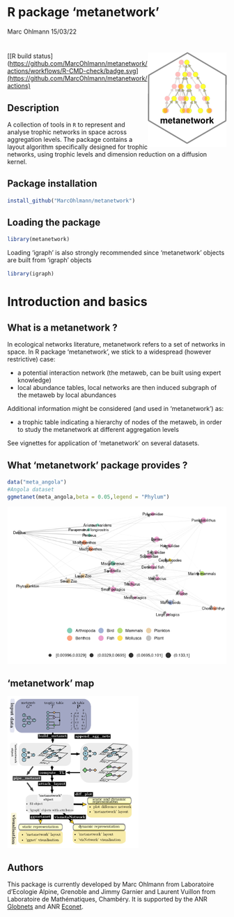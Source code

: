 R package ‘metanetwork’
================
Marc Ohlmann
15/03/22

# <img src="man/figures/logo_metanetwork.png" align="right" />

<!-- badges: start -->

[\[R build
status\](https://github.com/MarcOhlmann/metanetwork/actions/workflows/R-CMD-check/badge.svg](https://github.com/MarcOhlmann/metanetwork/actions)
<!-- badges: end -->

## Description

A collection of tools in `R` to represent and analyse trophic networks
in space across aggregation levels. The package contains a layout
algorithm specifically designed for trophic networks, using trophic
levels and dimension reduction on a diffusion kernel.

## Package installation

``` r
install_github("MarcOhlmann/metanetwork")
```

## Loading the package

``` r
library(metanetwork)
```

Loading ‘igraph’ is also strongly recommended since ‘metanetwork’
objects are built from ‘igraph’ objects

``` r
library(igraph)
```

# Introduction and basics

## What is a metanetwork ?

In ecological networks literature, metanetwork refers to a set of
networks in space. In R package ‘metanetwork’, we stick to a widespread
(however restrictive) case:

- a potential interaction network (the metaweb, can be built using
  expert knowledge)
- local abundance tables, local networks are then induced subgraph of
  the metaweb by local abundances

Additional information might be considered (and used in ‘metanetwork’)
as:

- a trophic table indicating a hierarchy of nodes of the metaweb, in
  order to study the metanetwork at different aggregation levels

See vignettes for application of ‘metanetwork’ on several datasets.

## What ‘metanetwork’ package provides ?

``` r
data("meta_angola")
#Angola dataset
ggmetanet(meta_angola,beta = 0.05,legend = "Phylum")
```

![](man/figures/unnamed-chunk-4-1.png)<!-- -->

## ‘metanetwork’ map

<img src="man/figures/metanetwork_map.png" title="A caption" alt="A caption" width="60%" />

## Authors

This package is currently developed by Marc Ohlmann from Laboratoire
d’Ecologie Alpine, Grenoble and Jimmy Garnier and Laurent Vuillon from
Laboratoire de Mathématiques, Chambéry. It is supported by the ANR
[Globnets](https://anr.fr/Projet-ANR-16-CE02-0009) and ANR
[Econet](https://cmatias.perso.math.cnrs.fr/ANR_EcoNet.html).
